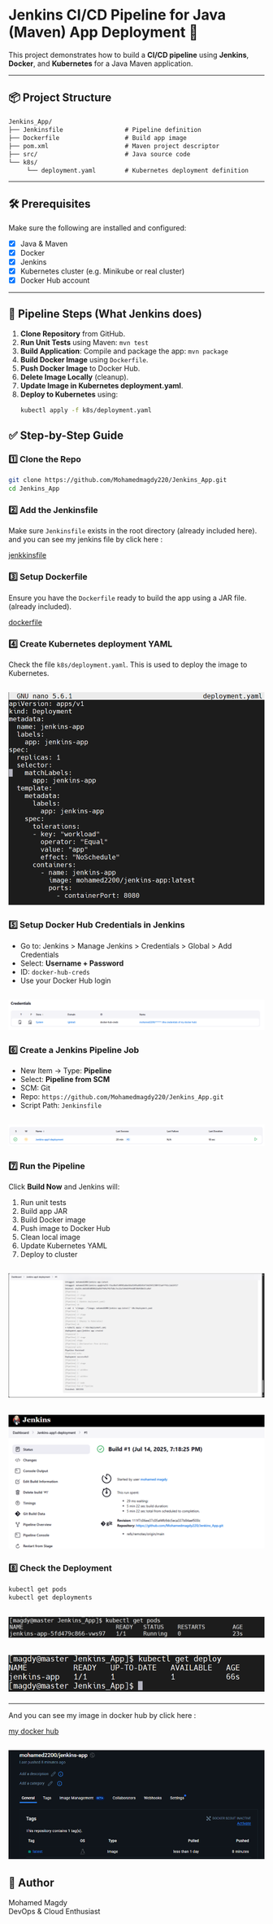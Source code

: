 # Jenkins CI/CD Pipeline for Java (Maven) App Deployment 🚀

This project demonstrates how to build a **CI/CD pipeline** using **Jenkins**, **Docker**, and **Kubernetes** for a Java Maven application.

---

## 📦 Project Structure

```
Jenkins_App/
├── Jenkinsfile                 # Pipeline definition
├── Dockerfile                  # Build app image
├── pom.xml                     # Maven project descriptor
├── src/                        # Java source code
└── k8s/
     └── deployment.yaml        # Kubernetes deployment definition
```


---

## 🛠️ Prerequisites

Make sure the following are installed and configured:

- [x] Java & Maven
- [x] Docker
- [x] Jenkins
- [x] Kubernetes cluster (e.g. Minikube or real cluster)
- [x] Docker Hub account

---

## 🚀 Pipeline Steps (What Jenkins does)

1. **Clone Repository** from GitHub.
2. **Run Unit Tests** using Maven: `mvn test`
3. **Build Application**: Compile and package the app: `mvn package`
4. **Build Docker Image** using `Dockerfile`.
5. **Push Docker Image** to Docker Hub.
6. **Delete Image Locally** (cleanup).
7. **Update Image in Kubernetes deployment.yaml**.
8. **Deploy to Kubernetes** using:  
   ```bash
   kubectl apply -f k8s/deployment.yaml
   ```

## ✅ Step-by-Step Guide

### 1️⃣ Clone the Repo

```bash
git clone https://github.com/Mohamedmagdy220/Jenkins_App.git
cd Jenkins_App
```

### 2️⃣ Add the Jenkinsfile

Make sure `Jenkinsfile` exists in the root directory (already included here).
and you can see my jenkins file by click here :

[jenkkinsfile](https://github.com/Mohamedmagdy220/Jenkins_App/blob/main/Jenkinsfile)

### 3️⃣ Setup Dockerfile

Ensure you have the `Dockerfile` ready to build the app using a JAR file. (already included).

[dockerfile](https://github.com/Mohamedmagdy220/Jenkins_App/blob/main/Dockerfile)

### 4️⃣ Create Kubernetes deployment YAML

Check the file `k8s/deployment.yaml`. This is used to deploy the image to Kubernetes.

![image](https://github.com/Mohamedmagdy220/iVolve-OTJ-/blob/main/jenkins/lab34-jenkins-pipeline-for-application-deployment/images/deployment%20file.png)
---

### 5️⃣ Setup Docker Hub Credentials in Jenkins

- Go to: Jenkins > Manage Jenkins > Credentials > Global > Add Credentials
- Select: **Username + Password**
- ID: `docker-hub-creds`
- Use your Docker Hub login

![image](https://github.com/Mohamedmagdy220/iVolve-OTJ-/blob/main/jenkins/lab34-jenkins-pipeline-for-application-deployment/images/jenkins%20credentials.png)
---

### 6️⃣ Create a Jenkins Pipeline Job

- New Item → Type: **Pipeline**
- Select: **Pipeline from SCM**
- SCM: Git
- Repo: `https://github.com/Mohamedmagdy220/Jenkins_App.git`
- Script Path: `Jenkinsfile`

![image](https://github.com/Mohamedmagdy220/iVolve-OTJ-/blob/main/jenkins/lab34-jenkins-pipeline-for-application-deployment/images/create%20pipeline%20in%20jenkins.png)
---

### 7️⃣ Run the Pipeline

Click **Build Now** and Jenkins will:

1. Run unit tests
2. Build app JAR
3. Build Docker image
4. Push image to Docker Hub
5. Clean local image
6. Update Kubernetes YAML
7. Deploy to cluster

![image](https://github.com/Mohamedmagdy220/iVolve-OTJ-/blob/main/jenkins/lab34-jenkins-pipeline-for-application-deployment/images/success.png)
---
![image](https://github.com/Mohamedmagdy220/iVolve-OTJ-/blob/main/jenkins/lab34-jenkins-pipeline-for-application-deployment/images/piplne%20success.png)
---

### 8️⃣ Check the Deployment

```bash
kubectl get pods
kubectl get deployments
```
![image](https://github.com/Mohamedmagdy220/iVolve-OTJ-/blob/main/jenkins/lab34-jenkins-pipeline-for-application-deployment/images/get%20pods.png)
---
![image](https://github.com/Mohamedmagdy220/iVolve-OTJ-/blob/main/jenkins/lab34-jenkins-pipeline-for-application-deployment/images/get%20deploy.png)
---
---

And you can see my image in docker hub by click here :

[my docker hub](https://hub.docker.com/repository/docker/mohamed2200/jenkins-app/general)

![image](https://github.com/Mohamedmagdy220/iVolve-OTJ-/blob/main/jenkins/lab34-jenkins-pipeline-for-application-deployment/images/image%20in%20docker%20hub.png)
---

## 👤 Author

Mohamed Magdy  
DevOps & Cloud Enthusiast











